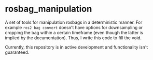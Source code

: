 # rosbag_manipulation

A set of tools for manipulation rosbags in a deterministic manner. For example `ros2 bag convert` doesn't have options for downsampling or cropping the bag within a certain timeframe (even though the latter is implied by the documentation). Thus, I write this code to fill the void.

Currently, this repository is in active development and functionality isn't guaranteed.